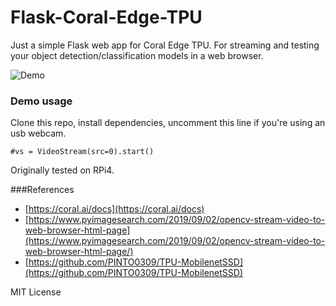 # Flask-Coral-Edge-TPU
Just a simple Flask web app for Coral Edge TPU.  For streaming and testing your object detection/classification models in a web browser.

![Demo](https://media.giphy.com/media/kHIwPOSFzP3nIDK4YF/giphy.gif)

### Demo usage

Clone this repo, install dependencies, uncomment this line if you're using an usb webcam. 
```
#vs = VideoStream(src=0).start()

```
Originally tested on RPi4. 

###References

* [https://coral.ai/docs](https://coral.ai/docs)
* [https://www.pyimagesearch.com/2019/09/02/opencv-stream-video-to-web-browser-html-page](https://www.pyimagesearch.com/2019/09/02/opencv-stream-video-to-web-browser-html-page/)
* [https://github.com/PINTO0309/TPU-MobilenetSSD](https://github.com/PINTO0309/TPU-MobilenetSSD)


MIT License
